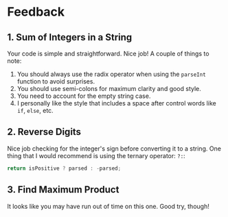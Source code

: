 # Feedback

## 1. Sum of Integers in a String

Your code is simple and straightforward. Nice job! A couple of things to note:

1. You should always use the radix operator when using the `parseInt` function to avoid surprises.
2. You should use semi-colons for maximum clarity and good style.
3. You need to account for the empty string case.
4. I personally like the style that includes a space after control words like
`if`, `else`, etc.

## 2. Reverse Digits

Nice job checking for the integer's sign before converting it to a string. One thing that I would recommend is using the ternary operator: `?:`:

```javascript
return isPositive ? parsed : -parsed;
```

## 3. Find Maximum Product

It looks like you may have run out of time on this one. Good try, though!
